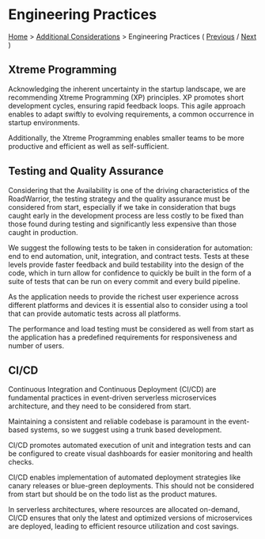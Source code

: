 # Engineering Practices

[Home](../README.md) > [Additional Considerations](../README.md#additional-considerations) > Engineering Practices ( [Previous](./2-technology-stack.md) / [Next](./4-minimum-viable-product.md) )

## Xtreme Programming

Acknowledging the inherent uncertainty in the startup landscape, we are recommending Xtreme Programming (XP) principles. XP promotes short development cycles, ensuring rapid feedback loops. This agile approach enables to adapt swiftly to evolving requirements, a common occurrence in startup environments.

Additionally, the Xtreme Programming enables smaller teams to be more productive and efficient as well as self-sufficient.

## Testing and Quality Assurance

Considering that the Availability is one of the driving characteristics of the RoadWarrior, the testing strategy and the quality assurance must be considered from start, especially if we take in consideration that bugs caught early in the development process are less costly to be fixed than those found during testing and significantly less expensive than those caught in production. 

We suggest the following tests to be taken in consideration for automation: end to end automation, unit, integration, and contract tests. Tests at these levels provide faster feedback and build testability into the design of the code, which in turn allow for confidence to quickly be built in the form of a suite of tests that can be run on every commit and every build pipeline.

As the application needs to provide the richest user experience across different platforms and devices it is essential also to consider using a tool that can provide automatic tests across all platforms.

The performance and load testing must be considered as well from start as the application has a predefined requirements for responsiveness and number of users.

## CI/CD

Continuous Integration and Continuous Deployment (CI/CD) are fundamental practices in event-driven serverless microservices architecture, and they need to be considered from start.

Maintaining a consistent and reliable codebase is paramount in the event-based systems, so we suggest using a trunk based development. 

CI/CD promotes automated execution of unit and integration tests and can be configured to create visual dashboards for easier monitoring and health checks.

CI/CD enables implementation of automated deployment strategies like canary releases or blue-green deployments. This should not be considered from start but should be on the todo list as the product matures.

In serverless architectures, where resources are allocated on-demand, CI/CD ensures that only the latest and optimized versions of microservices are deployed, leading to efficient resource utilization and cost savings.